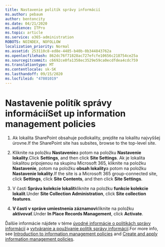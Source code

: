 ```yaml
---
title: Nastavenie politík správy informácií
ms.author: pebaum
author: bentoncity
ms.date: 04/21/2020
ms.audience: ITPro
ms.topic: article
ms.service: o365-administration
ROBOTS: NOINDEX, NOFOLLOW
localization_priority: Normal
ms.assetid: 253110c8-ed8e-4485-b40b-0b344843762a
ms.openlocfilehash: 862dc76f71828ac727efcfe10656c218754ce25a
ms.sourcegitcommit: c6692ce0fa1358ec3529e59ca0ecdfdea4cdc759
ms.translationtype: MT
ms.contentlocale: sk-SK
ms.lasthandoff: 09/15/2020
ms.locfileid: "47801019"
---
```

# <a name="set-up-information-management-policies"></a><span data-ttu-id="e311a-102">Nastavenie politík správy informácií</span><span class="sxs-lookup"><span data-stu-id="e311a-102">Set up information management policies</span></span>

1. <span data-ttu-id="e311a-103">Ak lokalita SharePoint obsahuje podlokality, prejdite na lokalitu najvyššej úrovne.</span><span class="sxs-lookup"><span data-stu-id="e311a-103">If the SharePoint site has subsites, browse to the top-level site.</span></span>
    
2. <span data-ttu-id="e311a-104">Kliknite na položku **Nastavenie**a potom na položku **Nastavenie lokality**.</span><span class="sxs-lookup"><span data-stu-id="e311a-104">Click **Settings**, and then click **Site Settings**.</span></span> <span data-ttu-id="e311a-105">Ak je lokalita lokalitou pripojenou na skupinu Microsoft 365, kliknite na položku **Nastavenie**, potom na položku **obsah lokality**a potom na položku **Nastavenie lokality**.</span><span class="sxs-lookup"><span data-stu-id="e311a-105">If the site is a Microsoft 365 group-connected site, click **Settings**, click **Site Contents**, and then click **Site Settings**.</span></span>
    
3. <span data-ttu-id="e311a-106">V časti **Správa kolekcie lokalít**kliknite na položku **funkcie kolekcie lokalít**.</span><span class="sxs-lookup"><span data-stu-id="e311a-106">Under **Site Collection Administration**, click **Site collection features**.</span></span>
    
4. <span data-ttu-id="e311a-107">**V časti v správe umiestnenia záznamov**kliknite na položku **aktivovať**.</span><span class="sxs-lookup"><span data-stu-id="e311a-107">Under **In Place Records Management**, click **Activate**.</span></span>
    
<span data-ttu-id="e311a-108">Ďalšie informácie nájdete v téme [úvodné informácie o politikách správy informácií](https://go.microsoft.com/fwlink/?linkid=404239) a [vytváranie a používanie politík správy informácií](https://go.microsoft.com/fwlink/?linkid=2003916).</span><span class="sxs-lookup"><span data-stu-id="e311a-108">For more info, see [Introduction to information management policies](https://go.microsoft.com/fwlink/?linkid=404239) and [Create and apply information management policies](https://go.microsoft.com/fwlink/?linkid=2003916).</span></span>
  

